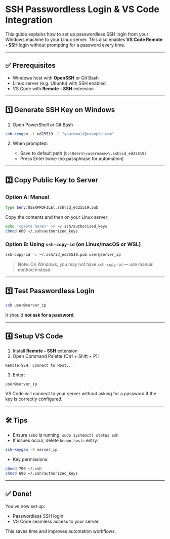 # SSH Passwordless Login & VS Code Integration

This guide explains how to set up passwordless SSH login from your Windows machine to your Linux server. This also enables **VS Code Remote - SSH** login without prompting for a password every time.

---

## ✅ Prerequisites

* Windows host with **OpenSSH** or Git Bash
* Linux server (e.g. Ubuntu) with SSH enabled
* VS Code with **Remote - SSH** extension

---

## 1️⃣ Generate SSH Key on Windows

1. Open PowerShell or Git Bash

```bash
ssh-keygen -t ed25519 -C "youremail@example.com"
```

2. When prompted:

   * Save to default path (`C:\Users\<username>\.ssh\id_ed25519`)
   * Press Enter twice (no passphrase for automation)

---

## 2️⃣ Copy Public Key to Server

### Option A: Manual

```bash
type $env:USERPROFILE\.ssh\id_ed25519.pub
```

Copy the contents and then on your Linux server:

```bash
echo '<paste here>' >> ~/.ssh/authorized_keys
chmod 600 ~/.ssh/authorized_keys
```

### Option B: Using `ssh-copy-id` (on Linux/macOS or WSL)

```bash
ssh-copy-id -i ~/.ssh/id_ed25519.pub user@server_ip
```

> Note: On Windows, you may not have `ssh-copy-id` — use manual method instead.

---

## 3️⃣ Test Passwordless Login

```bash
ssh user@server_ip
```

It should **not ask for a password**.

---

## 4️⃣ Setup VS Code

1. Install **Remote - SSH** extension
2. Open Command Palette (Ctrl + Shift + P):

```text
Remote-SSH: Connect to Host...
```

3. Enter:

```text
user@server_ip
```

VS Code will connect to your server without asking for a password if the key is correctly configured.

---

## 🛠 Tips

* Ensure `sshd` is running: `sudo systemctl status ssh`
* If issues occur, delete `known_hosts` entry:

```bash
ssh-keygen -R server_ip
```

* Key permissions:

```bash
chmod 700 ~/.ssh
chmod 600 ~/.ssh/authorized_keys
```

---

## ✅ Done!

You’ve now set up:

* Passwordless SSH login
* VS Code seamless access to your server

This saves time and improves automation workflows.
